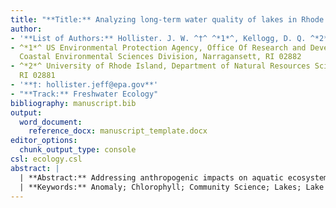 ```yaml
---
title: "**Title:** Analyzing long-term water quality of lakes in Rhode Island and the Northeastern United States with an anomaly approach"
author:
- '**List of Authors:** Hollister. J. W. ^†^ ^*1*^, Kellogg, D. Q. ^*2*^, Kreakie, B. J. ^*1*^, Shivers, S. D. ^*1*^, Milstead, W. B. ^*1*^, Herron, E. ^*2*^, Green, L. ^*2*^, Gold, A. ^*2*^'  
- ^*1*^ US Environmental Protection Agency, Office Of Research and Development, Atlantic
  Coastal Environmental Sciences Division, Narragansett, RI 02882
- ^*2*^ University of Rhode Island, Department of Natural Resources Science, Kingston,
  RI 02881
- '**†: hollister.jeff@epa.gov**'
- "**Track:** Freshwater Ecology"
bibliography: manuscript.bib
output:
  word_document:
    reference_docx: manuscript_template.docx
editor_options:
  chunk_output_type: console
csl: ecology.csl
abstract: |
  | **Abstract:** Addressing anthropogenic impacts on aquatic ecosystems is a focus of lake management. Controlling phosphorus and nitrogen can mitigate these impacts, but determining management effectiveness requires long-term datasets. Recent analysis of the LAke multi-scaled GeOSpatial and temporal database for the Northeast (LAGOSNE) United States found stable water quality in the northeastern and midwestern United States, however, sub-regional trends may be obscured. We used the University of Rhode Island’s Watershed Watch Volunteer Monitoring Program (URIWW) dataset to determine if there were sub-regional (i.e. 3000km^2^) water quality trends. URIWW has collected water quality data on Rhode Island lakes and reservoirs for over 25 years. The LAGOSNE and URIWW datasets allowed for comparison of water quality trends at regional and sub-regional scales, respectively. We assessed regional (LAGOSNE) and sub-regional (URIWW) trends with yearly median anomalies calculated on a per-station basis. Sub-regionally, temperature and chlorophyll *a* increased from 1993 to 2016. Total nitrogen, total phosphorus and the nitrogen:phosphorus ratio (N:P) were stable. At the regional scale, the LAGOSNE dataset showed similar trends to prior studies of the LAGOSNE with chlorophyll *a*, total nitrogen, and N:P all stable over time.  Total phosphorus did show a very slight increase. In short, algal biomass, as measured by chlorophyll *a* in Rhode Island lakes and reservoirs increased, despite stability in total nitrogen, total phosphorus, and the nitrogen to phosphorus ratio. Additionally, we demonstrated both the value of long-term monitoring programs, like URIWW, for identifying trends in environmental condition, and the utility of site-specific anomalies for analyzing for long-term water quality trends. 
  | **Keywords:** Anomaly; Chlorophyll; Community Science; Lakes; Lake Temperature; Long Term; Nutrients; Trend Analysis; Volunteer Monitoring.  
---
```


























